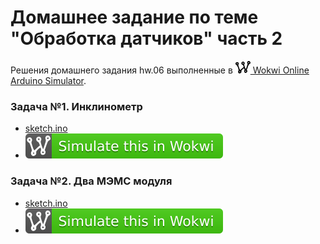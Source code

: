# Домашнее задание по теме "Обработка датчиков" часть 2
Решения домашнего задания hw.06 выполненные в [<img src="wokwi_logo.svg" alt="Wokwi" height="20"> Wokwi Online Arduino Simulator](https://wokwi.com/).

### Задача №1. Инклинометр
-  [sketch.ino](task.01/sketch.ino)
-  [![Wokwi badge](wokwi_badge.svg)](https://wokwi.com/projects/426312148635731969)

### Задача №2. Два МЭМС модуля
-  [sketch.ino](task.02/sketch.ino)
-  [![Wokwi badge](wokwi_badge.svg)](https://wokwi.com/projects/426412242832772097)

